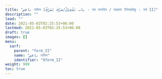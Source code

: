 ```yaml
---
title: "ناقص নাকিস [باب تَفْعِيْلٌ/صَرَّفَ يُصَرِّفُ । বাব তাফয়িল / সররাফা ইউসাররিফু । ফর্ম II]"
description: ""
lead: ""
date: 2021-05-03T02:25:53+06:00
lastmod: 2021-05-03T02:25:53+06:00
draft: true
images: []
menu: 
  sarf:
    parent: "form_II"
    name: "ناقص নাকিস"
    identifier: "9form_II"
weight: 999
toc: true
---
```



